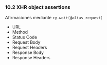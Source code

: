 ### 10.2 XHR object assertions

Afirmaciones mediante `cy.wait(@alias_request)`

* URL <!-- .element: class="fragment" -->
* Method <!-- .element: class="fragment" -->
* Status Code <!-- .element: class="fragment" -->
* Request Body <!-- .element: class="fragment" -->
* Request Headers <!-- .element: class="fragment" -->
* Response Body <!-- .element: class="fragment" -->
* Response Headers <!-- .element: class="fragment" -->
